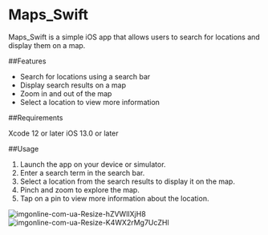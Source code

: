 # Maps_Swift

Maps_Swift is a simple iOS app that allows users to search for locations and display them on a map.


##Features

- Search for locations using a search bar
- Display search results on a map
- Zoom in and out of the map
- Select a location to view more information


##Requirements

Xcode 12 or later
iOS 13.0 or later

##Usage

1. Launch the app on your device or simulator.
2. Enter a search term in the search bar.
3. Select a location from the search results to display it on the map.
4. Pinch and zoom to explore the map.
5. Tap on a pin to view more information about the location.

![imgonline-com-ua-Resize-hZVWlIXjH8](https://user-images.githubusercontent.com/46928016/235666233-b1771d53-c029-4a61-ad2d-784e49cb75c8.jpg) ![imgonline-com-ua-Resize-K4WX2rMg7UcZHl](https://user-images.githubusercontent.com/46928016/235666245-a60bbdda-9df5-4f51-8224-d4332e4b5e0e.jpg)
